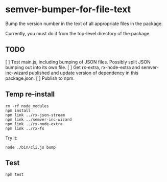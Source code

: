# semver-bumper-for-file-text
Bump the version number in the text of all appropriate files in the package.

Currently, you must do it from the top-level directory of the package.

## TODO

[ ] Test main.js, including bumping of JSON files. Possibly split JSON bumping out into its own file.
[ ] Get rx-extra, rx-node-extra and semver-inc-wizard published and update version of dependency in this package.json.
[ ] Publish to npm.

## Temp re-install

```
rm -rf node_modules
npm install
npm link ../rx-json-stream
npm link ../semver-inc-wizard
npm link ../rx-node-extra
npm link ../rx-fs
```

Try it:
```
node ./bin/cli.js bump
```

## Test

```
npm test
```
